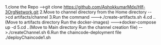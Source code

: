 1.clone the Repo
-->git clone https://github.com/AshokkumarMdx/Hlf-3OrgNetwork.git
2.Move to  channel directory from the Home directory
-->cd artifacts/channel
3.Run the command
--->./create-artifacts.sh
4.cd .. (Move to artifacts directory Run the docker-images)
--->docker-compose up -d
5.cd ..(Move to Main directory Run the channel creation file)
-->./createChannel.sh
6.Run the chaincode-deployment file
./deployChaincode1.sh
 
